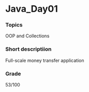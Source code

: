 # Java_Day01

### Topics
OOP and Collections


### Short descriptiion
Full-scale money transfer application

### Grade
53/100
